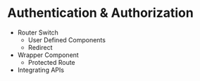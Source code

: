 # Authentication & Authorization

- Router Switch
  - User Defined Components
  - Redirect
- Wrapper Component
  - Protected Route
- Integrating APIs
